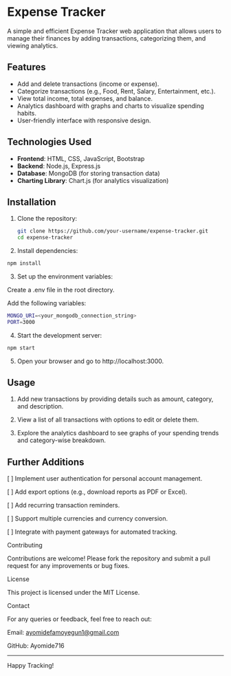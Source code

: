 # Expense Tracker

A simple and efficient Expense Tracker web application that allows users to manage their finances by adding transactions, categorizing them, and viewing analytics.

## Features

- Add and delete transactions (income or expense).
- Categorize transactions (e.g., Food, Rent, Salary, Entertainment, etc.).
- View total income, total expenses, and balance.
- Analytics dashboard with graphs and charts to visualize spending habits.
- User-friendly interface with responsive design.

## Technologies Used

- **Frontend**: HTML, CSS, JavaScript, Bootstrap
- **Backend**: Node.js, Express.js
- **Database**: MongoDB (for storing transaction data)
- **Charting Library**: Chart.js (for analytics visualization)

## Installation

1. Clone the repository:
   ```bash
   git clone https://github.com/your-username/expense-tracker.git
   cd expense-tracker

2. Install dependencies:

```bash
npm install
```


3. Set up the environment variables:

Create a .env file in the root directory.

Add the following variables:

```bash
MONGO_URI=<your_mongodb_connection_string>
PORT=3000
```



4. Start the development server:

```bash
npm start
```


5. Open your browser and go to http://localhost:3000.



## Usage

1. Add new transactions by providing details such as amount, category, and description.


2. View a list of all transactions with options to edit or delete them.


3. Explore the analytics dashboard to see graphs of your spending trends and category-wise breakdown.


## Further Additions

[ ] Implement user authentication for personal account management.

[ ] Add export options (e.g., download reports as PDF or Excel).

[ ] Add recurring transaction reminders.

[ ] Support multiple currencies and currency conversion.

[ ] Integrate with payment gateways for automated tracking.


Contributing

Contributions are welcome! Please fork the repository and submit a pull request for any improvements or bug fixes.

License

This project is licensed under the MIT License.

Contact

For any queries or feedback, feel free to reach out:

Email: ayomidefamoyegun1@gmail.com

GitHub: Ayomide716



---

Happy Tracking!


